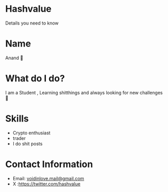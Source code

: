 # Hashvalue
Details you need to know 

# Name
Anand 🤠

# What do I do?

I am a Student , Learning shitthings and always looking for new challenges 🥷

# Skills

* Crypto enthusiast 
* trader
* I do shit posts

# Contact Information

* Email: voidinlove.mail@gmail.com
* X :https://twitter.com/hashvalue
